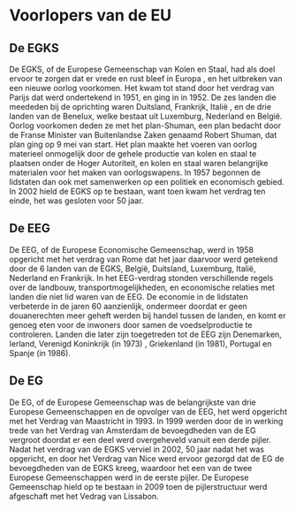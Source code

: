 # Voorlopers van de EU

## De EGKS

De EGKS, of de Europese Gemeenschap van Kolen en Staal, had als doel ervoor te zorgen dat er vrede en rust bleef in Europa , en het uitbreken van een nieuwe oorlog voorkomen. Het kwam tot stand door het verdrag van Parijs dat werd ondertekend in 1951, en ging in in 1952. De zes landen die meededen bij de oprichting waren Duitsland, Frankrijk, Italië , en de drie landen van de Benelux, welke bestaat uit Luxemburg, Nederland en België. Oorlog voorkomen deden ze met het plan-Shuman, een plan bedacht door de Franse Minister van Buitenlandse Zaken genaamd Robert Shuman, dat plan ging op 9 mei van start. Het plan maakte het voeren van oorlog materieel onmogelijk door de gehele productie van kolen en staal te plaatsen onder de Hoger Autoriteit, en kolen en staal waren belangrijke materialen voor het maken van oorlogswapens. In 1957 begonnen de lidstaten dan ook met samenwerken op een politiek en economisch gebied. In 2002 hield de EGKS op te bestaan, want toen kwam het verdrag ten einde, het was gesloten voor 50 jaar.


## De EEG

De EEG, of de Europese Economische Gemeenschap, werd in 1958 opgericht met het verdrag van Rome dat het jaar daarvoor werd getekend door de 6 landen van de EGKS, België, Duitsland, Luxemburg, Italië, Nederland en Frankrijk. In het EEG-verdrag stonden verschillende regels over de landbouw, transportmogelijkheden, en economische relaties met landen die niet lid waren van de EEG. De economie in de lidstaten verbeterde in de jaren 60 aanzienlijk, ondermeer doordat er geen douanerechten meer geheft werden bij handel tussen de landen, en komt er genoeg eten voor de inwoners door samen de voedselproductie te controleren.
Landen die later zijn toegetreden tot de EEG zijn Denemarken, Ierland, Verenigd Koninkrijk (in 1973) , Griekenland (in 1981), Portugal en Spanje (in 1986).

## De EG

De EG, of de Europese Gemeenschap was de belangrijkste van drie Europese Gemeenschappen en de opvolger van de EEG, het werd opgericht met het Verdrag van Maastricht in 1993. In 1999 werden door de in werking trede van het Verdrag van Amsterdam de bevoegdheden van de EG vergroot doordat er een deel werd overgeheveld vanuit een derde pijler. Nadat het verdrag van de EGKS verviel in 2002, 50 jaar nadat het was opgericht, en door het Verdrag van Nice werd ervoor gezorgd dat de EG de bevoegdheden van de EGKS kreeg, waardoor het een van de twee Europese Gemeenschappen werd in de eerste pijler. De Europese Gemeenschap hield op te bestaan in 2009 toen de pijlerstructuur werd afgeschaft met het Vedrag van Lissabon.
